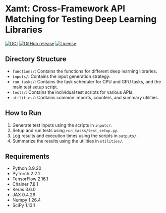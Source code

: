 # Xamt: Cross-Framework API Matching for Testing Deep Learning Libraries

[![DOI](https://zenodo.org/badge/DOI/10.5281/zenodo.16910387.svg)](https://doi.org/10.5281/zenodo.16910387)
[![GitHub release](https://img.shields.io/github/v/release/beanduan22/Xamt)](https://github.com/beanduan22/Xamt/releases)
[![License](https://img.shields.io/badge/License-MIT-green.svg)](LICENSE)


## Directory Structure

- `functions/`: Contains the functions for different deep learning libraries.
- `inputs/`: Contains the input generation strategy.
- `run_tasks/`: Contains the task scheduler for CPU and GPU tasks, and the main test setup script.
- `tests/`: Contains the individual test scripts for various APIs.
- `utilities/`: Contains common imports, counters, and summary utilities.

## How to Run

1. Generate test inputs using the scripts in `inputs/`.
2. Setup and run tests using `run_tasks/test_setup.py`.
3. Log results and execution times using the scripts in `outputs/`.
4. Summarize the results using the utilities in `utilities/`.

## Requirements

- Python 3.9.20
- PyTorch 2.2.1
- TensorFlow 2.16.1
- Chainer 7.8.1
- Keras 3.6.0
- JAX 0.4.26
- Numpy 1.26.4
- SciPy 1.13.1
